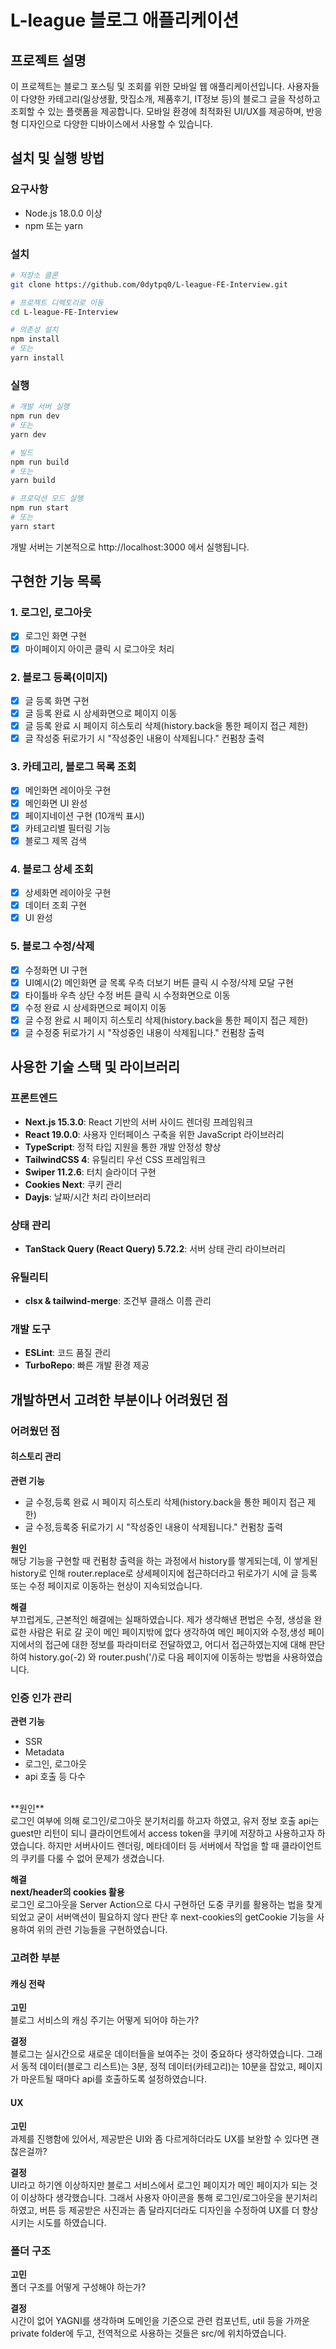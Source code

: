 # L-league 블로그 애플리케이션

## 프로젝트 설명

이 프로젝트는 블로그 포스팅 및 조회를 위한 모바일 웹 애플리케이션입니다. 사용자들이 다양한 카테고리(일상생활, 맛집소개, 제품후기, IT정보 등)의 블로그 글을 작성하고 조회할 수 있는 플랫폼을 제공합니다. 모바일 환경에 최적화된 UI/UX를 제공하며, 반응형 디자인으로 다양한 디바이스에서 사용할 수 있습니다.

## 설치 및 실행 방법

### 요구사항

- Node.js 18.0.0 이상
- npm 또는 yarn

### 설치

```bash
# 저장소 클론
git clone https://github.com/0dytpq0/L-league-FE-Interview.git

# 프로젝트 디렉토리로 이동
cd L-league-FE-Interview

# 의존성 설치
npm install
# 또는
yarn install
```

### 실행

```bash
# 개발 서버 실행
npm run dev
# 또는
yarn dev

# 빌드
npm run build
# 또는
yarn build

# 프로덕션 모드 실행
npm run start
# 또는
yarn start
```

개발 서버는 기본적으로 http://localhost:3000 에서 실행됩니다.

## 구현한 기능 목록

### 1. 로그인, 로그아웃

- [x] 로그인 화면 구현
- [x] 마이페이지 아이콘 클릭 시 로그아웃 처리

### 2. 블로그 등록(이미지)

- [x] 글 등록 화면 구현
- [x] 글 등록 완료 시 상세화면으로 페이지 이동
- [x] 글 등록 완료 시 페이지 히스토리 삭제(history.back을 통한 페이지 접근 제한)
- [x] 글 작성중 뒤로가기 시 "작성중인 내용이 삭제됩니다." 컨펌창 출력

### 3. 카테고리, 블로그 목록 조회

- [x] 메인화면 레이아웃 구현
- [x] 메인화면 UI 완성
- [x] 페이지네이션 구현 (10개씩 표시)
- [x] 카테고리별 필터링 기능
- [x] 블로그 제목 검색

### 4. 블로그 상세 조회

- [x] 상세화면 레이아웃 구현
- [x] 데이터 조회 구현
- [x] UI 완성

### 5. 블로그 수정/삭제

- [x] 수정화면 UI 구현
- [x] UI예시(2) 메인화면 글 목록 우측 더보기 버튼 클릭 시 수정/삭제 모달 구현
- [x] 타이틀바 우측 상단 수정 버튼 클릭 시 수정화면으로 이동
- [x] 수정 완료 시 상세화면으로 페이지 이동
- [x] 글 수정 완료 시 페이지 히스토리 삭제(history.back을 통한 페이지 접근 제한)
- [x] 글 수정중 뒤로가기 시 "작성중인 내용이 삭제됩니다." 컨펌창 출력

## 사용한 기술 스택 및 라이브러리

### 프론트엔드

- **Next.js 15.3.0**: React 기반의 서버 사이드 렌더링 프레임워크
- **React 19.0.0**: 사용자 인터페이스 구축을 위한 JavaScript 라이브러리
- **TypeScript**: 정적 타입 지원을 통한 개발 안정성 향상
- **TailwindCSS 4**: 유틸리티 우선 CSS 프레임워크
- **Swiper 11.2.6**: 터치 슬라이더 구현
- **Cookies Next**: 쿠키 관리
- **Dayjs**: 날짜/시간 처리 라이브러리

### 상태 관리

- **TanStack Query (React Query) 5.72.2**: 서버 상태 관리 라이브러리

### 유틸리티

- **clsx & tailwind-merge**: 조건부 클래스 이름 관리

### 개발 도구

- **ESLint**: 코드 품질 관리
- **TurboRepo**: 빠른 개발 환경 제공

## 개발하면서 고려한 부분이나 어려웠던 점

### 어려웠던 점

#### 히스토리 관리

**관련 기능**<br/>
- 글 수정,등록 완료 시 페이지 히스토리 삭제(history.back을 통한 페이지 접근 제한)
- 글 수정,등록중 뒤로가기 시 "작성중인 내용이 삭제됩니다." 컨펌창 출력

**원인**<br/>
해당 기능을 구현할 때 컨펌창 출력을 하는 과정에서 history를 쌓게되는데, 이 쌓게된 history로 인해 router.replace로 상세페이지에 접근하더라고 뒤로가기 시에 글 등록 또는 수정 페이지로 이동하는 현상이 지속되었습니다.

**해결**<br/>
부끄럽게도, 근본적인 해결에는 실패하였습니다.
제가 생각해낸 편법은 수정, 생성을 완료한 사람은 뒤로 갈 곳이 메인 페이지밖에 없다 생각하여 메인 페이지와 수정,생성 페이지에서의 접근에 대한 정보를 파라미터로 전달하였고, 어디서 접근하였는지에 대해 판단하여 history.go(-2) 와 router.push('/)로 다음 페이지에 이동하는 방법을 사용하였습니다.

### 인증 인가 관리

**관련 기능**<br/>
- SSR
- Metadata
- 로그인, 로그아웃
- api 호출 등 다수
<br/>
**원인**<br/>
로그인 여부에 의해 로그인/로그아웃 분기처리를 하고자 하였고, 유저 정보 호출 api는 guest만 리턴이 되니 클라이언트에서 access token을 쿠키에 저장하고 사용하고자 하였습니다.
하지만 서버사이드 렌더링, 메타데이터 등 서버에서 작업을 할 때 클라이언트의 쿠키를 다룰 수 없어 문제가 생겼습니다.

**해결**<br/>
**next/header의 cookies 활용**<br/>
로그인 로그아웃을 Server Action으로 다시 구현하던 도중 쿠키를 활용하는 법을 찾게되었고 굳이 서버액션이 필요하지 않다 판단 후 next-cookies의 getCookie 기능을 사용하여 위의 관련 기능들을 구현하였습니다.
<br/>
### 고려한 부분

#### 캐싱 전략

**고민**<br/>
블로그 서비스의 캐싱 주기는 어떻게 되어야 하는가?<br/>

**결정**<br/>
블로그는 실시간으로 새로운 데이터들을 보여주는 것이 중요하다 생각하였습니다.
그래서 동적 데이터(블로그 리스트)는 3분, 정적 데이터(카테고리)는 10분을 잡았고, 페이지가 마운트될 때마다 api를 호출하도록 설정하였습니다.
<br/>
#### UX

**고민**<br/>
과제를 진행함에 있어서, 제공받은 UI와 좀 다르게하더라도 UX를 보완할 수 있다면 괜찮은걸까?<br/>

**결정**<br/>
UI라고 하기엔 이상하지만 블로그 서비스에서 로그인 페이지가 메인 페이지가 되는 것이 이상하다 생각했습니다.
그래서 사용자 아이콘을 통해 로그인/로그아웃을 분기처리하였고, 버튼 등 제공받은 사진과는 좀 달라지더라도 디자인을 수정하여 UX를 더 향상시키는 시도를 하였습니다.<br/>

### 폴더 구조

**고민**<br/>
폴더 구조를 어떻게 구성해야 하는가?<br/>

**결정**<br/>
시간이 없어 YAGNI를 생각하며 도메인을 기준으로 관련 컴포넌트, util 등을 가까운 private folder에 두고, 전역적으로 사용하는 것들은 src/에 위치하였습니다.<br/>
